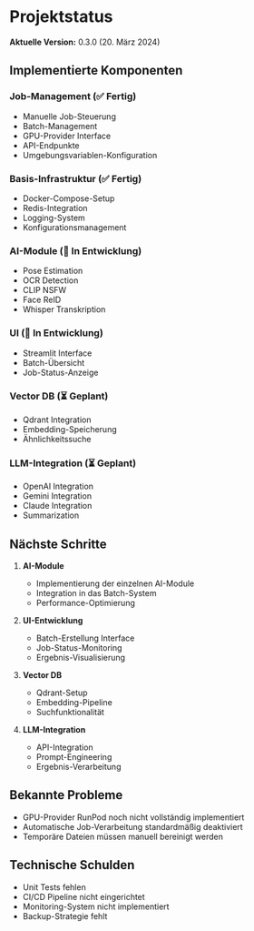 # Projektstatus

**Aktuelle Version:** 0.3.0 (20. März 2024)

## Implementierte Komponenten

### Job-Management (✅ Fertig)
- Manuelle Job-Steuerung
- Batch-Management
- GPU-Provider Interface
- API-Endpunkte
- Umgebungsvariablen-Konfiguration

### Basis-Infrastruktur (✅ Fertig)
- Docker-Compose-Setup
- Redis-Integration
- Logging-System
- Konfigurationsmanagement

### AI-Module (🔄 In Entwicklung)
- Pose Estimation
- OCR Detection
- CLIP NSFW
- Face ReID
- Whisper Transkription

### UI (🔄 In Entwicklung)
- Streamlit Interface
- Batch-Übersicht
- Job-Status-Anzeige

### Vector DB (⏳ Geplant)
- Qdrant Integration
- Embedding-Speicherung
- Ähnlichkeitssuche

### LLM-Integration (⏳ Geplant)
- OpenAI Integration
- Gemini Integration
- Claude Integration
- Summarization

## Nächste Schritte

1. **AI-Module**
   - Implementierung der einzelnen AI-Module
   - Integration in das Batch-System
   - Performance-Optimierung

2. **UI-Entwicklung**
   - Batch-Erstellung Interface
   - Job-Status-Monitoring
   - Ergebnis-Visualisierung

3. **Vector DB**
   - Qdrant-Setup
   - Embedding-Pipeline
   - Suchfunktionalität

4. **LLM-Integration**
   - API-Integration
   - Prompt-Engineering
   - Ergebnis-Verarbeitung

## Bekannte Probleme

- GPU-Provider RunPod noch nicht vollständig implementiert
- Automatische Job-Verarbeitung standardmäßig deaktiviert
- Temporäre Dateien müssen manuell bereinigt werden

## Technische Schulden

- Unit Tests fehlen
- CI/CD Pipeline nicht eingerichtet
- Monitoring-System nicht implementiert
- Backup-Strategie fehlt
